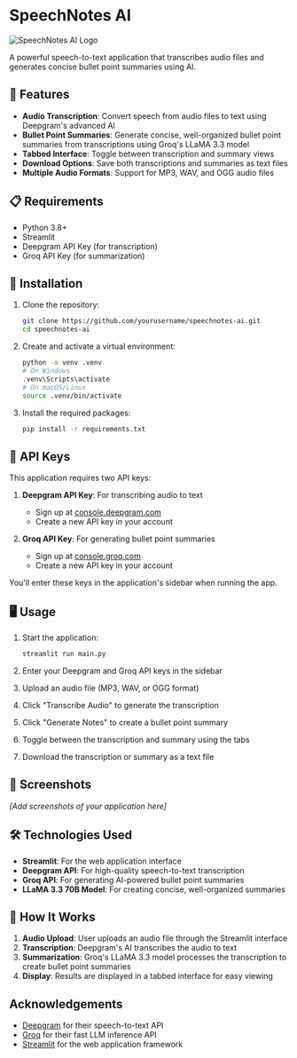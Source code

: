 # SpeechNotes AI

![SpeechNotes AI Logo](https://img.shields.io/badge/SpeechNotes-AI-blue?style=for-the-badge)

A powerful speech-to-text application that transcribes audio files and generates
concise bullet point summaries using AI.

## 🌟 Features

- **Audio Transcription**: Convert speech from audio files to text using
  Deepgram's advanced AI
- **Bullet Point Summaries**: Generate concise, well-organized bullet point
  summaries from transcriptions using Groq's LLaMA 3.3 model
- **Tabbed Interface**: Toggle between transcription and summary views
- **Download Options**: Save both transcriptions and summaries as text files
- **Multiple Audio Formats**: Support for MP3, WAV, and OGG audio files

## 📋 Requirements

- Python 3.8+
- Streamlit
- Deepgram API Key (for transcription)
- Groq API Key (for summarization)

## 🚀 Installation

1. Clone the repository:

   ```bash
   git clone https://github.com/yourusername/speechnotes-ai.git
   cd speechnotes-ai
   ```

2. Create and activate a virtual environment:

   ```bash
   python -m venv .venv
   # On Windows
   .venv\Scripts\activate
   # On macOS/Linux
   source .venv/bin/activate
   ```

3. Install the required packages:
   ```bash
   pip install -r requirements.txt
   ```

## 🔑 API Keys

This application requires two API keys:

1. **Deepgram API Key**: For transcribing audio to text

   - Sign up at [console.deepgram.com](https://console.deepgram.com)
   - Create a new API key in your account

2. **Groq API Key**: For generating bullet point summaries
   - Sign up at [console.groq.com](https://console.groq.com)
   - Create a new API key in your account

You'll enter these keys in the application's sidebar when running the app.

## 🖥️ Usage

1. Start the application:

   ```bash
   streamlit run main.py
   ```

2. Enter your Deepgram and Groq API keys in the sidebar

3. Upload an audio file (MP3, WAV, or OGG format)

4. Click "Transcribe Audio" to generate the transcription

5. Click "Generate Notes" to create a bullet point summary

6. Toggle between the transcription and summary using the tabs

7. Download the transcription or summary as a text file

## 📸 Screenshots

_[Add screenshots of your application here]_

## 🛠️ Technologies Used

- **Streamlit**: For the web application interface
- **Deepgram API**: For high-quality speech-to-text transcription
- **Groq API**: For generating AI-powered bullet point summaries
- **LLaMA 3.3 70B Model**: For creating concise, well-organized summaries

## 📝 How It Works

1. **Audio Upload**: User uploads an audio file through the Streamlit interface
2. **Transcription**: Deepgram's AI transcribes the audio to text
3. **Summarization**: Groq's LLaMA 3.3 model processes the transcription to
   create bullet point summaries
4. **Display**: Results are displayed in a tabbed interface for easy viewing


##  Acknowledgements

- [Deepgram](https://deepgram.com) for their speech-to-text API
- [Groq](https://groq.com) for their fast LLM inference API
- [Streamlit](https://streamlit.io) for the web application framework

